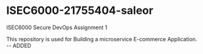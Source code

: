 # ISEC6000-21755404-saleor
ISEC6000 Secure DevOps Assignment 1

This repository is used for Building a microservice E-commerce Application. -- ADDED
